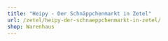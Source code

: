```yaml
---
title: "Heipy - Der Schnäppchenmarkt in Zetel"
url: /zetel/heipy-der-schnaeppchenmarkt-in-zetel/
shop: Warenhaus
---
```

